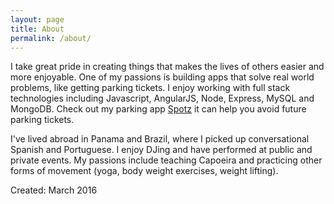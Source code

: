 ```yaml
---
layout: page
title: About
permalink: /about/
---
```


I take great pride in creating things that makes the lives of others easier and more enjoyable. One of my passions is building apps that solve real world problems, like getting parking tickets. I enjoy working with full stack technologies including Javascript, AngularJS, Node, Express, MySQL and MongoDB. Check out my parking app [Spotz](http://spotz.herokuapp.com) it can help you avoid future parking tickets.

I've lived abroad in Panama and Brazil, where I picked up conversational Spanish and Portuguese. I enjoy DJing and have performed at public and private events. My passions include teaching Capoeira and practicing other forms of movement (yoga, body weight exercises, weight lifting).

Created: March 2016




